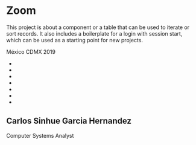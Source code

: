 
# Zoom

This project is about a component or a table that can be used to iterate or sort records. It also includes a boilerplate for a login with session start, which can be used as a starting point for new projects.

México CDMX 2019 



-
-
-

-


-
-
-
## Carlos Sinhue Garcia Hernandez

Computer Systems Analyst

